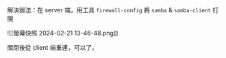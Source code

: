 解決辦法：在 server 端，用工具 `firewall-config` 將 `samba` & `samba-client` 打開

![[螢幕快照 2024-02-21 13-46-48.png]]

關閉後從 client 端重連，可以了。
